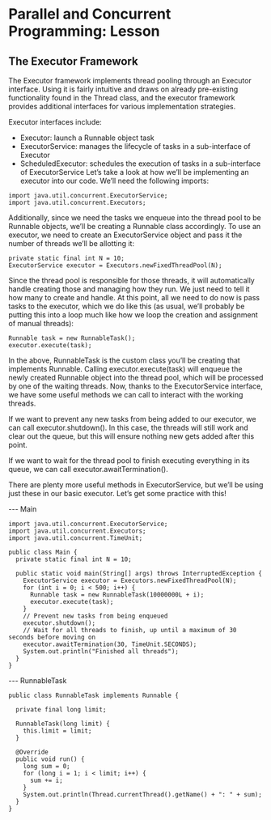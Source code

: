 # Parallel and Concurrent Programming: Lesson
## The Executor Framework

The Executor framework implements thread pooling through an Executor interface. Using it is fairly intuitive and draws on already pre-existing functionality found in the Thread class, and the executor framework provides additional 
interfaces for various implementation strategies.

Executor interfaces include:

* Executor: launch a Runnable object task
* ExecutorService: manages the lifecycle of tasks in a sub-interface of Executor
* ScheduledExecutor: schedules the execution of tasks in a sub-interface of ExecutorService
Let’s take a look at how we’ll be implementing an executor into our code. We’ll need the following imports:
```
import java.util.concurrent.ExecutorService;
import java.util.concurrent.Executors;
```

Additionally, since we need the tasks we enqueue into the thread pool to be Runnable objects, we’ll be creating a Runnable class accordingly. To use an executor, we need to create an ExecutorService object and pass it the number of threads we’ll be allotting it:
```
private static final int N = 10;
ExecutorService executor = Executors.newFixedThreadPool(N);
```

Since the thread pool is responsible for those threads, it will automatically handle creating those and managing how they run. We just need to tell it how many to create and handle. At this point, all we need to do now is pass tasks to the executor, which we do like this (as usual, we’ll probably be putting this into a loop much like how we loop the creation and assignment of manual threads):
```
Runnable task = new RunnableTask();
executor.execute(task);
```


In the above, RunnableTask is the custom class you’ll be creating that implements Runnable. Calling executor.execute(task) will enqueue the newly created Runnable object into the thread pool, which will be processed by one of the waiting threads. Now, thanks to the ExecutorService interface, we have some useful 
methods we can call to interact with the working threads.

If we want to prevent any new tasks from being added to our executor, we can call executor.shutdown(). In this case, the threads will still work and clear out the 
queue, but this will ensure nothing new gets added after this point.

If we want to wait for the thread pool to finish executing everything in its queue, we can call executor.awaitTermination().

There are plenty more useful methods in ExecutorService, but we’ll be using just these in our basic executor. Let’s get some practice with this!

--- Main
```
import java.util.concurrent.ExecutorService;
import java.util.concurrent.Executors;
import java.util.concurrent.TimeUnit;

public class Main {
  private static final int N = 10;
  
  public static void main(String[] args) throws InterruptedException {
    ExecutorService executor = Executors.newFixedThreadPool(N);
    for (int i = 0; i < 500; i++) {
      Runnable task = new RunnableTask(10000000L + i);
      executor.execute(task);
    }
    // Prevent new tasks from being enqueued
    executor.shutdown();
    // Wait for all threads to finish, up until a maximum of 30 seconds before moving on
    executor.awaitTermination(30, TimeUnit.SECONDS);
    System.out.println("Finished all threads");
  }
}
```

--- RunnableTask
```
public class RunnableTask implements Runnable {

  private final long limit;
  
  RunnableTask(long limit) {
    this.limit = limit;
  }
  
  @Override
  public void run() {
    long sum = 0;
    for (long i = 1; i < limit; i++) {
      sum += i;
    }
    System.out.println(Thread.currentThread().getName() + ": " + sum);
  }
}
```
